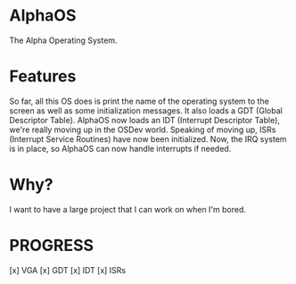 # AlphaOS #
The Alpha Operating System.

# Features #
So far, all this OS does is print the name of the operating system to the screen as well as some initialization messages. It also loads a GDT (Global Descriptor Table). AlphaOS now loads an IDT (Interrupt Descriptor Table), we're really moving up in the OSDev world. Speaking of moving up, ISRs (Interrupt Service Routines) have now been initialized. Now, the IRQ system is in place, so AlphaOS can now handle interrupts if needed.

# Why? #
I want to have a large project that I can work on when I'm bored.

# PROGRESS #
[x] VGA
[x] GDT
[x] IDT
[x] ISRs
